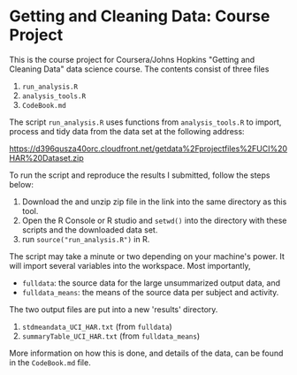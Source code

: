 # Getting and Cleaning Data: Course Project

This is the course project for Coursera/Johns Hopkins "Getting and Cleaning Data" data science course. The contents consist of three files

1. `run_analysis.R`
2. `analysis_tools.R`
3. `CodeBook.md`

The script `run_analysis.R` uses functions from `analysis_tools.R` to import, process and tidy data from the data set at the following address:

https://d396qusza40orc.cloudfront.net/getdata%2Fprojectfiles%2FUCI%20HAR%20Dataset.zip

To run the script and reproduce the results I submitted, follow the steps below:

1. Download the and unzip zip file in the link into the same directory as this tool.
2. Open the R Console or R studio and `setwd()` into the directory with these scripts and the downloaded data set.
3. run `source("run_analysis.R")` in R.

The script may take a minute or two depending on your machine's power. It will import several variables into the workspace. Most importantly,

- `fulldata`: the source data for the large unsummarized output data, and
- `fulldata_means`: the means of the source data per subject and activity.

The two output files are put into a new 'results' directory.

1. `stdmeandata_UCI_HAR.txt` (from `fulldata`)
2. `summaryTable_UCI_HAR.txt` (from `fulldata_means`)

More information on how this is done, and details of the data, can be found in the `CodeBook.md` file.
